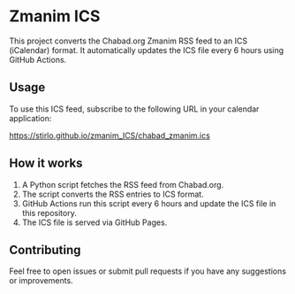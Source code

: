 # Zmanim ICS

This project converts the Chabad.org Zmanim RSS feed to an ICS (iCalendar) format. It automatically updates the ICS file every 6 hours using GitHub Actions.

## Usage

To use this ICS feed, subscribe to the following URL in your calendar application:

https://stirlo.github.io/zmanim_ICS/chabad_zmanim.ics

## How it works

1. A Python script fetches the RSS feed from Chabad.org.
2. The script converts the RSS entries to ICS format.
3. GitHub Actions run this script every 6 hours and update the ICS file in this repository.
4. The ICS file is served via GitHub Pages.

## Contributing

Feel free to open issues or submit pull requests if you have any suggestions or improvements.
